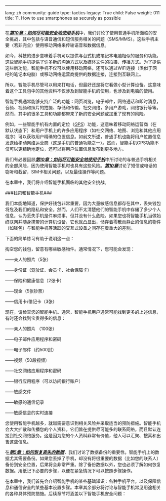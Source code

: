 

---

lang: zh
community: guide
type: tactics
legacy: True
child: False
weight: 011
title: 11. How to use smartphones as securely as possible

---

在[***第10章：如何尽可能安全地使用手机***](/zh/chapter_10)中，我们讨论了使用普通手机所面临的安全挑战，其中包括与语音通信和短信服务相关的问题（SMS/MMS）。这些手机主要（若非完全）使用移动网络来传输语音和数据信息。

如今，科技的进步意味着手机可以提供与台式机或笔记本电脑相似的服务和功能。这些智能手机提供了许多新的沟通方式以及媒体文件的拍摄、传播方式。为了提供这些新功能，智能手机不仅可以使用移动网络，还可以通过WiFi连接（类似于网吧的笔记本电脑）或移动网络运营商提供的数据连接，连接到互联网上。

所以，智能手机尽管可以用来打电话，但最好还是将它看做小型计算设备。这意味着这个工具包中的其他资料不仅涉及到智能手机的使用，也涉及到电脑的使用。

智能手机通常能够支持广泛的功能：网页浏览，电子邮件，网络通话和即时消息，音频、视频和照片的拍摄、存储和传输，社交网络，多用户游戏，网络银行等等。然而，其中的很多工具和功能都带来了新的安全问题或加重了现有的风险。

例如，一些智能手机有内置的定位（[*GPS*](/zh/Glossary#GPS)）功能，这意味着移动网络运营商（在默认状态下）和用户手机上的许多应用程序（如社交网络、地图、浏览和其他应用程序）可以获取用户精确的位置信息。如前文所述，普通手机也能将用户位置信息发送给移动网络运营商（这是手机的普通功能之一）。然而，智能手机GPS功能不仅可以更精确地定位，还可以将用户位置信息发布到更多地方。

我们有必要回顾[***第10章：如何尽可能安全地使用手机***](/zh/chapter_10)中所讨论的与普通手机相关的全部风险，因为使用智能手机时也具有这些风险。[***第10章***](/zh/chapter_10)讨论了短信或电话的窃听和截留，SIM卡相关问题，以及最佳操作等问题。

在本章中，我们将介绍智能手机面临的其他安全挑战。

###钱包和智能手机### 

我们本能地知道，保护好钱包非常重要，因为大量敏感信息都存在其中，丢失钱包将危及我们的隐私和安全。然而，人们不太清楚他们的智能手机中存储了多少个人信息，认为丢失手机是件麻烦事，但并没有什么危险。如果您也将智能手机当做始终联网并随身携带的计算机设备，它也就凸显出，储存着零散而静止的信息的物件（如钱包）与智能手机等活跃的交互式设备之间存在着重大的差别。

下面的简单练习有助于说明这一点：

掏空您的钱包，留意有哪些敏感物件。通常情况下，您可能会发现：

——亲人的照片（5张）

——身份证（驾驶证、会员卡、社会保障卡）

——保险和健康信息（2张卡）

——现金（5张钞票）

——信用卡/借记卡（3张）

现在，请检查您的智能手机。通常，智能手机用户通常可能找到更多的上述信息，有时还会找到宝贵得多的信息：

——亲人的照片 （100张）

——电子邮件应用程序和密码

——电子邮件（约500封）

——视频（50段视频）

——社交网络应用程序和密码

——银行应用程序（可以访问银行账户）

——敏感文件

——敏感的通信记录

——敏感信息的实时连接

您使用智能手机越多，就越需要意识到相关风险并采取适当的预防措施。智能手机会大大扩散和传播您的个人资料。它们旨在提供尽可能多的联系网络，而且默认连接到社交网络服务。这是因为您的个人资料非常有价值，他人可以汇聚、搜索和出售这些信息。

在[***第5章：如何恢复丢失的数据***](/zh/chapter-5)，我们讨论了数据备份的重要性。智能手机上的数据尤其需要备份。如果您丢掉了手机，却没有将很重要的数据（比如您的联系人）备份到安全位置，后果将会非常严重。除了备份数据以外，您也必须了解如何恢复数据。用纸记下必要的步骤，以便在紧急情况下可以按照步骤操作。

在本章中，我们首先会介绍智能手机的某些基础知识：各种手机平台，以及保障信息和通信安全的某些基本设置步骤。本章其余部分将讨论与智能手机常见用途相关的各种具体预防措施。后续章节将涵盖以下智能手机安全问题：

